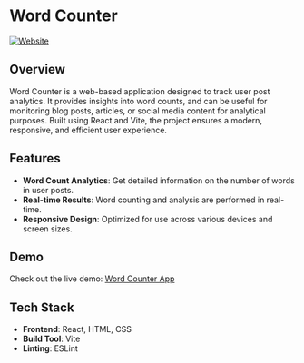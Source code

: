 # Word Counter

[![Website](https://img.shields.io/website?url=https%3A%2F%2Fword-counter-kuzagaya.vercel.app)](https://word-counter-kuzagaya.vercel.app)

## Overview

Word Counter is a web-based application designed to track user post analytics. It provides insights into word counts, and can be useful for monitoring blog posts, articles, or social media content for analytical purposes. Built using React and Vite, the project ensures a modern, responsive, and efficient user experience.

## Features

- **Word Count Analytics**: Get detailed information on the number of words in user posts.
- **Real-time Results**: Word counting and analysis are performed in real-time.
- **Responsive Design**: Optimized for use across various devices and screen sizes.

## Demo

Check out the live demo: [Word Counter App](https://word-counter-kuzagaya.vercel.app)

## Tech Stack

- **Frontend**: React, HTML, CSS
- **Build Tool**: Vite
- **Linting**: ESLint
